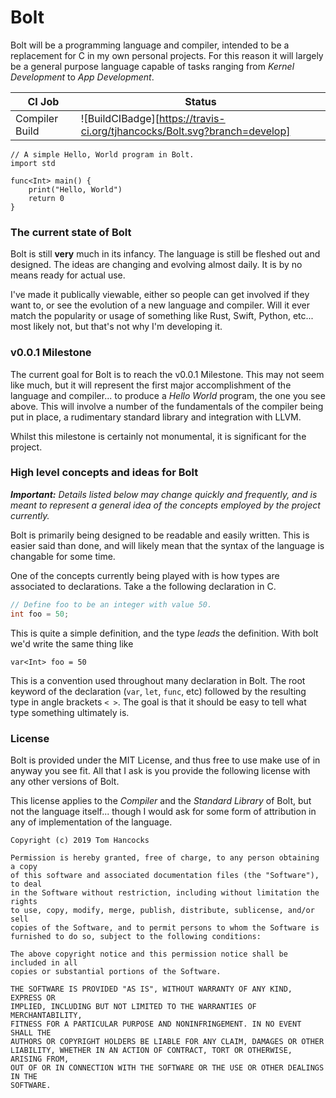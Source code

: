 # Bolt
Bolt will be a programming language and compiler, intended to be a replacement for C in my own personal projects. For this reason it will largely be a general purpose language capable of tasks ranging from _Kernel Development_ to _App Development_.

| CI Job | Status |
| --- | --- |
| Compiler Build | ![BuildCIBadge][https://travis-ci.org/tjhancocks/Bolt.svg?branch=develop] |

```bolt
// A simple Hello, World program in Bolt.
import std

func<Int> main() {
	print("Hello, World")
	return 0
}
```

### The current state of Bolt
Bolt is still **very** much in its infancy. The language is still be fleshed out and designed. The ideas are changing and evolving almost daily. It is by no means ready for actual use.

I've made it publically viewable, either so people can get involved if they want to, or see the evolution of a new language and compiler. Will it ever match the popularity or usage of something like Rust, Swift, Python, etc... most likely not, but that's not why I'm developing it.

### v0.0.1 Milestone
The current goal for Bolt is to reach the v0.0.1 Milestone. This may not seem like much, but it will represent the first major accomplishment of the language and compiler... to produce a _Hello World_ program, the one you see above. This will involve a number of the fundamentals of the compiler being put in place, a rudimentary standard library and integration with LLVM.

Whilst this milestone is certainly not monumental, it is significant for the project.

### High level concepts and ideas for Bolt
_**Important:** Details listed below may change quickly and frequently, and is meant to represent a general idea of the concepts employed by the project currently._

Bolt is primarily being designed to be readable and easily written. This is easier said than done, and will likely mean that the syntax of the language is changable for some time.

One of the concepts currently being played with is how types are associated to declarations. Take a the following declaration in C.

```c
// Define foo to be an integer with value 50.
int foo = 50;
```

This is quite a simple definition, and the type _leads_ the definition. With bolt we'd write the same thing like

```bolt
var<Int> foo = 50
```

This is a convention used throughout many declaration in Bolt. The root keyword of the declaration (`var`, `let`, `func`, etc) followed by the resulting type in angle brackets `< >`. The goal is that it should be easy to tell what type something ultimately is.

### License
Bolt is provided under the MIT License, and thus free to use make use of in anyway you see fit. All that I ask is you provide the following license with any other versions of Bolt.

This license applies to the _Compiler_ and the _Standard Library_ of Bolt, but not the language itself... though I would ask for some form of attribution in any of implementation of the language.

```
Copyright (c) 2019 Tom Hancocks

Permission is hereby granted, free of charge, to any person obtaining a copy
of this software and associated documentation files (the "Software"), to deal
in the Software without restriction, including without limitation the rights
to use, copy, modify, merge, publish, distribute, sublicense, and/or sell
copies of the Software, and to permit persons to whom the Software is
furnished to do so, subject to the following conditions:

The above copyright notice and this permission notice shall be included in all
copies or substantial portions of the Software.

THE SOFTWARE IS PROVIDED "AS IS", WITHOUT WARRANTY OF ANY KIND, EXPRESS OR
IMPLIED, INCLUDING BUT NOT LIMITED TO THE WARRANTIES OF MERCHANTABILITY,
FITNESS FOR A PARTICULAR PURPOSE AND NONINFRINGEMENT. IN NO EVENT SHALL THE
AUTHORS OR COPYRIGHT HOLDERS BE LIABLE FOR ANY CLAIM, DAMAGES OR OTHER
LIABILITY, WHETHER IN AN ACTION OF CONTRACT, TORT OR OTHERWISE, ARISING FROM,
OUT OF OR IN CONNECTION WITH THE SOFTWARE OR THE USE OR OTHER DEALINGS IN THE
SOFTWARE.
```
